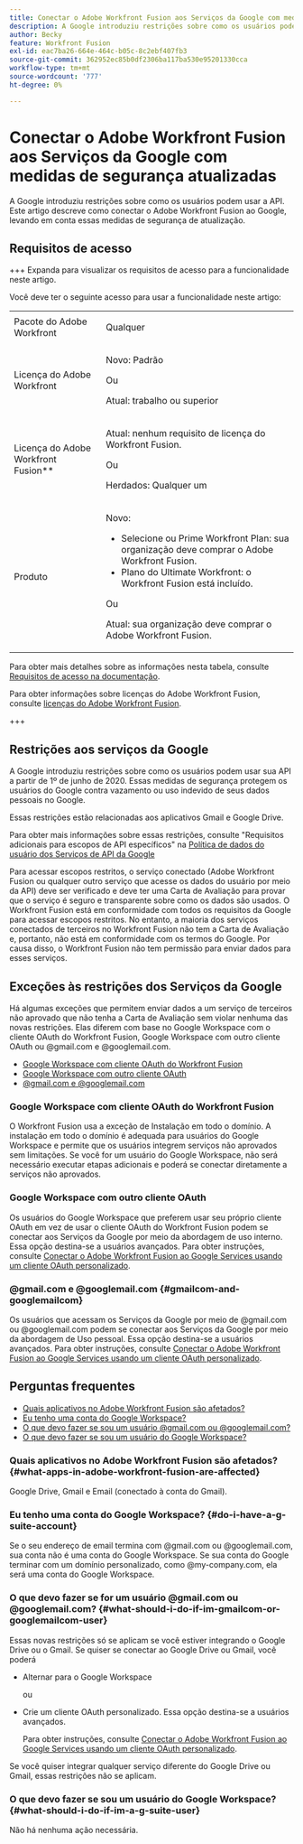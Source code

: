 ```yaml
---
title: Conectar o Adobe Workfront Fusion aos Serviços da Google com medidas de segurança atualizadas
description: A Google introduziu restrições sobre como os usuários podem usar a API. Este artigo descreve como conectar o Adobe Workfront Fusion ao Google, levando em conta essas medidas de segurança de atualização.
author: Becky
feature: Workfront Fusion
exl-id: eac7ba26-664e-464c-b05c-8c2ebf407fb3
source-git-commit: 362952ec85b0df2306ba117ba530e95201330cca
workflow-type: tm+mt
source-wordcount: '777'
ht-degree: 0%

---
```


# Conectar o Adobe Workfront Fusion aos Serviços da Google com medidas de segurança atualizadas

A Google introduziu restrições sobre como os usuários podem usar a API. Este artigo descreve como conectar o Adobe Workfront Fusion ao Google, levando em conta essas medidas de segurança de atualização.

## Requisitos de acesso

+++ Expanda para visualizar os requisitos de acesso para a funcionalidade neste artigo.

Você deve ter o seguinte acesso para usar a funcionalidade neste artigo:

<table style="table-layout:auto">
 <col> 
 <col> 
 <tbody> 
  <tr> 
   <td role="rowheader">Pacote do Adobe Workfront 
   <td> <p>Qualquer</p> </td> 
  </tr> 
  <tr data-mc-conditions=""> 
   <td role="rowheader">Licença do Adobe Workfront</td> 
   <td> <p>Novo: Padrão</p><p>Ou</p><p>Atual: trabalho ou superior</p> </td> 
  </tr> 
  <tr> 
   <td role="rowheader">Licença do Adobe Workfront Fusion**</td> 
   <td>
   <p>Atual: nenhum requisito de licença do Workfront Fusion.</p>
   <p>Ou</p>
   <p>Herdados: Qualquer um </p>
   </td> 
  </tr> 
  <tr> 
   <td role="rowheader">Produto</td> 
   <td>
   <p>Novo:</p> <ul><li>Selecione ou Prime Workfront Plan: sua organização deve comprar o Adobe Workfront Fusion.</li><li>Plano do Ultimate Workfront: o Workfront Fusion está incluído.</li></ul>
   <p>Ou</p>
   <p>Atual: sua organização deve comprar o Adobe Workfront Fusion.</p>
   </td> 
  </tr>
 </tbody> 
</table>

Para obter mais detalhes sobre as informações nesta tabela, consulte [Requisitos de acesso na documentação](/help/workfront-fusion/references/licenses-and-roles/access-level-requirements-in-documentation.md).

Para obter informações sobre licenças do Adobe Workfront Fusion, consulte [licenças do Adobe Workfront Fusion](/help/workfront-fusion/set-up-and-manage-workfront-fusion/licensing-operations-overview/license-automation-vs-integration.md).

+++

## Restrições aos serviços da Google

A Google introduziu restrições sobre como os usuários podem usar sua API a partir de 1º de junho de 2020. Essas medidas de segurança protegem os usuários do Google contra vazamento ou uso indevido de seus dados pessoais no Google.

Essas restrições estão relacionadas aos aplicativos Gmail e Google Drive.

Para obter mais informações sobre essas restrições, consulte &quot;Requisitos adicionais para escopos de API específicos&quot; na [Política de dados do usuário dos Serviços de API da Google](https://developers.google.com/terms/api-services-user-data-policy#additional_requirements_for_specific_api_scopes)

Para acessar escopos restritos, o serviço conectado (Adobe Workfront Fusion ou qualquer outro serviço que acesse os dados do usuário por meio da API) deve ser verificado e deve ter uma Carta de Avaliação para provar que o serviço é seguro e transparente sobre como os dados são usados. O Workfront Fusion está em conformidade com todos os requisitos da Google para acessar escopos restritos. No entanto, a maioria dos serviços conectados de terceiros no Workfront Fusion não tem a Carta de Avaliação e, portanto, não está em conformidade com os termos do Google. Por causa disso, o Workfront Fusion não tem permissão para enviar dados para esses serviços.

## Exceções às restrições dos Serviços da Google

Há algumas exceções que permitem enviar dados a um serviço de terceiros não aprovado que não tenha a Carta de Avaliação sem violar nenhuma das novas restrições. Elas diferem com base no Google Workspace com o cliente OAuth do Workfront Fusion, Google Workspace com outro cliente OAuth ou @gmail.com e @googlemail.com.

* [Google Workspace com cliente OAuth do Workfront Fusion](#google-workspace-with-workfront-fusion-oauth-client)
* [Google Workspace com outro cliente OAuth](#google-workspace-with-another-oauth-client)
* [@gmail.com e @googlemail.com](#gmailcom-and-googlemailcom)

### Google Workspace com cliente OAuth do Workfront Fusion

O Workfront Fusion usa a exceção de Instalação em todo o domínio. A instalação em todo o domínio é adequada para usuários do Google Workspace e permite que os usuários integrem serviços não aprovados sem limitações. Se você for um usuário do Google Workspace, não será necessário executar etapas adicionais e poderá se conectar diretamente a serviços não aprovados.

### Google Workspace com outro cliente OAuth

Os usuários do Google Workspace que preferem usar seu próprio cliente OAuth em vez de usar o cliente OAuth do Workfront Fusion podem se conectar aos Serviços da Google por meio da abordagem de uso interno. Essa opção destina-se a usuários avançados. Para obter instruções, consulte [Conectar o Adobe Workfront Fusion ao Google Services usando um cliente OAuth personalizado](/help/workfront-fusion/create-scenarios/connect-to-apps/connect-fusion-to-google-using-oauth.md).

### @gmail.com e @googlemail.com {#gmailcom-and-googlemailcom}

Os usuários que acessam os Serviços da Google por meio de @gmail.com ou @googlemail.com podem se conectar aos Serviços da Google por meio da abordagem de Uso pessoal. Essa opção destina-se a usuários avançados. Para obter instruções, consulte [Conectar o Adobe Workfront Fusion ao Google Services usando um cliente OAuth personalizado](/help/workfront-fusion/create-scenarios/connect-to-apps/connect-fusion-to-google-using-oauth.md).

## Perguntas frequentes

* [Quais aplicativos no Adobe Workfront Fusion são afetados?](#what-apps-in-adobe-workfront-fusion-are-affected)
* [Eu tenho uma conta do Google Workspace?](#do-i-have-a-g-suite-account)
* [O que devo fazer se sou um usuário @gmail.com ou @googlemail.com?](#what-should-i-do-if-im-gmailcom-or-googlemailcom-user)
* [O que devo fazer se sou um usuário do Google Workspace?](#what-should-i-do-if-im-a-g-suite-user)

### Quais aplicativos no Adobe Workfront Fusion são afetados? {#what-apps-in-adobe-workfront-fusion-are-affected}

Google Drive, Gmail e Email (conectado à conta do Gmail).

### Eu tenho uma conta do Google Workspace? {#do-i-have-a-g-suite-account}

Se o seu endereço de email termina com @gmail.com ou @googlemail.com, sua conta não é uma conta do Google Workspace. Se sua conta do Google terminar com um domínio personalizado, como @my-company.com, ela será uma conta do Google Workspace.

### O que devo fazer se for um usuário @gmail.com ou @googlemail.com? {#what-should-i-do-if-im-gmailcom-or-googlemailcom-user}

Essas novas restrições só se aplicam se você estiver integrando o Google Drive ou o Gmail. Se quiser se conectar ao Google Drive ou Gmail, você poderá

* Alternar para o Google Workspace

  ou

* Crie um cliente OAuth personalizado. Essa opção destina-se a usuários avançados.

  Para obter instruções, consulte [Conectar o Adobe Workfront Fusion ao Google Services usando um cliente OAuth personalizado](/help/workfront-fusion/create-scenarios/connect-to-apps/connect-fusion-to-google-using-oauth.md).

Se você quiser integrar qualquer serviço diferente do Google Drive ou Gmail, essas restrições não se aplicam.

### O que devo fazer se sou um usuário do Google Workspace? {#what-should-i-do-if-im-a-g-suite-user}

Não há nenhuma ação necessária.
